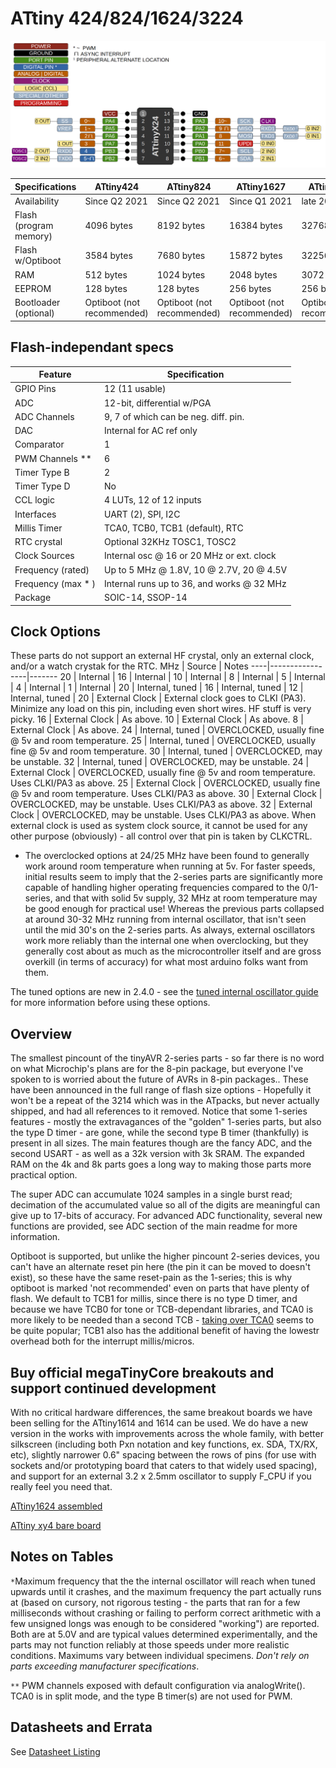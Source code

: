 # ATtiny 424/824/1624/3224
![x24 Pin Mapping](ATtiny_x24.gif "Arduino Pin Mapping for ATtiny x24")

 Specifications       |    ATtiny424   |   ATtiny824   |   ATtiny1627  |  ATtiny3224   |
----------------------|----------------|---------------|---------------|---------------|
Availability          |  Since Q2 2021 | Since Q2 2021 | Since Q1 2021 |    late 2021? |
Flash (program memory)|     4096 bytes |    8192 bytes |   16384 bytes |   32768 bytes |
Flash w/Optiboot      |     3584 bytes |    7680 bytes |   15872 bytes |   32256 bytes |
RAM                   |      512 bytes |    1024 bytes |    2048 bytes |    3072 bytes |
EEPROM                |      128 bytes |     128 bytes |     256 bytes |     256 bytes |
Bootloader (optional) | Optiboot (not recommended) | Optiboot (not recommended) | Optiboot (not recommended) | Optiboot (not recommended) |

## Flash-independant specs

Feature               |             Specification                   |
----------------------|---------------------------------------------|
GPIO Pins             |                              12 (11 usable) |
ADC                   |                  12-bit, differential w/PGA |
ADC Channels          |       9, 7 of which  can be neg. diff. pin. |
DAC                   |                    Internal for AC ref only |
Comparator            |                                           1 |
PWM Channels **       |                                           6 |
Timer Type B          |                                           2 |
Timer Type D          |                                          No |
CCL logic             |                     4 LUTs, 12 of 12 inputs |
Interfaces            |                          UART (2), SPI, I2C |
Millis Timer          |             TCA0, TCB0, TCB1 (default), RTC |
RTC crystal           |                Optional  32KHz TOSC1, TOSC2 |
Clock Sources         |   Internal osc @ 16 or 20 MHz or ext. clock |
Frequency (rated)     |    Up to 5 MHz @ 1.8V, 10 @ 2.7V, 20 @ 4.5V |
Frequency (max * )    |  Internal runs up to 36, and works @ 32 MHz |
Package               |                            SOIC-14, SSOP-14 |

## Clock Options
These parts do not support an external HF crystal, only an external clock, and/or a watch crystak for the RTC.
 MHz | Source          | Notes
 ----|-----------------|-------
  20 | Internal        |
  16 | Internal        |
  10 | Internal        |
   8 | Internal        |
   5 | Internal        |
   4 | Internal        |
   1 | Internal        |
  20 | Internal, tuned |
  16 | Internal, tuned |
  12 | Internal, tuned |
  20 | External Clock  | External clock goes to CLKI (PA3). Minimize any load on this pin, including even short wires. HF stuff is very picky.
  16 | External Clock  | As above.
  10 | External Clock  | As above.
   8 | External Clock  | As above.
  24 | Internal, tuned | OVERCLOCKED, usually fine @ 5v and room temperature.
  25 | Internal, tuned | OVERCLOCKED, usually fine @ 5v and room temperature.
  30 | Internal, tuned | OVERCLOCKED, may be unstable.
  32 | Internal, tuned | OVERCLOCKED, may be unstable.
  24 | External Clock  | OVERCLOCKED, usually fine @ 5v and room temperature. Uses CLKI/PA3 as above.
  25 | External Clock  | OVERCLOCKED, usually fine @ 5v and room temperature. Uses CLKI/PA3 as above.
  30 | External Clock  | OVERCLOCKED, may be unstable. Uses CLKI/PA3 as above.
  32 | External Clock  | OVERCLOCKED, may be unstable. Uses CLKI/PA3 as above.
When external clock is used as system clock source, it cannot be used for any other purpose (obviously) - all control over that pin is taken by CLKCTRL.

* The overclocked options at 24/25 MHz have been found to generally work around room temperature when running at 5v. For faster speeds, initial results seem to imply that the 2-series parts are significantly more capable of handling higher operating frequencies compared to the 0/1-series, and that with solid 5v supply, 32 MHz at room temperature may be good enough for practical use! Whereas the previous parts collapsed at around 30-32 MHz running from internal oscillator, that isn't seen until the mid 30's on the 2-series parts. As always, external oscillators work more reliably than the internal one when overclocking, but they generally cost about as much as the microcontroller itself and are gross overkill (in terms of accuracy) for what most arduino folks want from them.

The tuned options are new in 2.4.0 - see the [tuned internal oscillator guide](Tuning.md) for more information before using these options.

## Overview
The smallest pincount of the tinyAVR 2-series parts - so far there is no word on what Microchip's plans are for the 8-pin package, but everyone I've spoken to is worried about the future of AVRs in 8-pin packages.. These have been announced in the full range of flash size options - Hopefully it won't be a repeat of the 3214 which was in the ATpacks, but never actually shipped, and had all references to it removed. Notice that some 1-series features - mostly the extravagances of the "golden" 1-series parts,  but also the type D timer - are gone, while the second type B timer (thankfully) is present in all sizes. The main features though are the fancy ADC, and the second USART - as well as a 32k version with 3k SRAM. The expanded RAM on the 4k and 8k parts goes a long way to making those parts more practical option.

The super ADC can accumulate 1024 samples in a single burst read; decimation of the accumulated value so all of the digits are meaningful can give up to 17-bits of accuracy. For advanced ADC functionality, several new functions are provided, see ADC section of the main readme for more information.

Optiboot is supported, but unlike the higher pincount 2-series devices, you can't have an alternate reset pin here (the pin it can be moved to doesn't exist), so these have the same reset-pain as the 1-series; this is why optiboot is marked 'not recommended' even on parts that have plenty of flash. We default to TCB1 for millis, since there is no type D timer, and because we have TCB0 for tone or TCB-dependant libraries, and TCA0 is more likely to be needed than a second TCB - [taking over TCA0](TakingOverTCA0.md) seems to be quite popular; TCB1 also has the additional benefit of having the lowestr overhead both for the interrupt millis/micros.


## Buy official megaTinyCore breakouts and support continued development
With no critical hardware differences, the same breakout boards we have been selling for the ATtiny1614 and 1614 can be used. We do have a new version in the works with improvements across the whole family, with better silkscreen (including both Pxn notation and key functions, ex. SDA, TX/RX, etc), slightly narrower 0.6" spacing between the rows of pins (for use with sockets and/or prototyping board that caters to that widely used spacing), and support for an external 3.2 x 2.5mm oscillator to supply F_CPU if you really feel you need that.

[ATtiny1624 assembled](https://www.tindie.com/products/17598/)

[ATtiny xy4 bare board](https://www.tindie.com/products/17748/)

## Notes on Tables
`*`Maximum frequency that the the internal oscillator will reach when tuned upwards until it crashes, and the maximum frequency the part actually runs at (based on cursory, not rigorous testing - the parts that ran for a few milliseconds without crashing or failing to perform correct arithmetic with a few unsigned longs was enough to be considered "working") are reported. Both are at 5.0V and are typical values determined experimentally, and the parts may not function reliably at those speeds under more realistic conditions. Maximums vary between individual specimens. *Don't rely on parts exceeding manufacturer specifications*.

`**` PWM channels exposed with default configuration via analogWrite(). TCA0 is in split mode, and the type B timer(s) are not used for PWM.


## Datasheets and Errata
See [Datasheet Listing](Datasheets.md)
